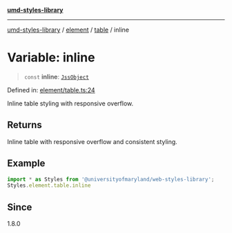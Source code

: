 [**umd-styles-library**](../../../../README.md)

***

[umd-styles-library](../../../../modules.md) / [element](../../../README.md) / [table](../README.md) / inline

# Variable: inline

> `const` **inline**: [`JssObject`](../../../../utilities/namespaces/transform/type-aliases/JssObject.md)

Defined in: [element/table.ts:24](https://github.com/UMD-Digital/design-system/blob/8c958a0419ab79ba8bcba0aabd12f79a69ac5834/packages/styles/source/element/table.ts#L24)

Inline table styling with responsive overflow.

## Returns

Inline table with responsive overflow and consistent styling.

## Example

```typescript
import * as Styles from '@universityofmaryland/web-styles-library';
Styles.element.table.inline
```

## Since

1.8.0
